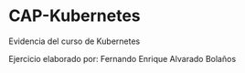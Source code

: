 # CAP-Kubernetes

Evidencia del curso de Kubernetes

Ejercicio elaborado por: Fernando Enrique Alvarado Bolaños
